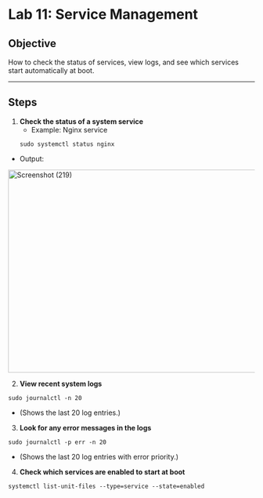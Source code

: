 # Lab 11: Service Management

## Objective
How to check the status of services, view logs, and see which services start automatically at boot.

---

## Steps

1. **Check the status of a system service**  
      *   Example: Nginx service  
   ```
   sudo systemctl status nginx
   ```
-   Output:

<img width="1049" height="414" alt="Screenshot (219)" src="https://github.com/user-attachments/assets/c413a9d8-8ced-4eea-acda-b33fb27e9734" />

2. **View recent system logs**
```
sudo journalctl -n 20
```
-   (Shows the last 20 log entries.)

3. **Look for any error messages in the logs**
```
sudo journalctl -p err -n 20
```
-   (Shows the last 20 log entries with error priority.)

4. **Check which services are enabled to start at boot**
```
systemctl list-unit-files --type=service --state=enabled
```
